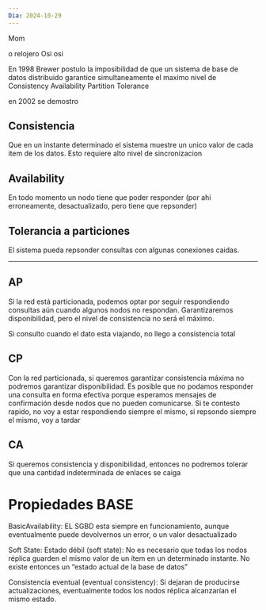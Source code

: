 ```yaml
---
Dia: 2024-10-29
---
```

Mom

o relojero
Osi osi 

En 1998 Brewer postulo la imposibilidad de que un sistema de base de datos distribuido garantice simultaneamente el maximo nivel de 
Consistency 
Availability 
Partition Tolerance 

en 2002 se demostro


## Consistencia 
Que en un instante determinado el sistema muestre un unico valor de cada item de los datos. Esto requiere alto nivel de sincronizacion

## Availability 
En todo momento un nodo tiene que poder responder (por ahi erroneamente, desactualizado, pero tiene que repsonder)


## Tolerancia a particiones 
El sistema pueda repsonder consultas con algunas conexiones caidas.


---

## AP

Si la red está particionada, podemos optar por seguir respondiendo consultas aún cuando algunos nodos no respondan. Garantizaremos disponibilidad, pero el nivel de consistencia no será el máximo.

Si consulto cuando el dato esta viajando, no llego a consistencia total
## CP
Con la red particionada, si queremos garantizar consistencia máxima no podremos garantizar disponibilidad. Es posible que no podamos responder una consulta en forma efectiva porque esperamos mensajes de confirmación desde nodos que no pueden comunicarse.
Si te contesto rapido, no voy a estar respondiendo siempre el mismo, si repsondo siempre el mismo, voy a tardar

## CA

Si queremos consistencia y disponibilidad, entonces no podremos tolerar que una cantidad indeterminada de enlaces se caiga



# Propiedades BASE 

BasicAvailability: EL SGBD esta siempre en funcionamiento, aunque eventualmente puede devolvernos un error, o un valor desactualizado 

Soft State: Estado débil (soft state): No es necesario que todas los nodos réplica guarden el mismo valor de un ítem en un determinado instante. No existe entonces un “estado actual de la base de datos”

Consistencia eventual (eventual consistency): Si dejaran de producirse actualizaciones, eventualmente todos los nodos réplica alcanzarían el mismo estado.